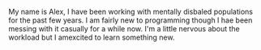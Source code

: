 My name is Alex, I have been working with mentally disbaled populations for the past few years. I am fairly new to programming though I hae been messing with it casually for a while now. I'm a little nervous about the workload but I amexcited to learn something new.

